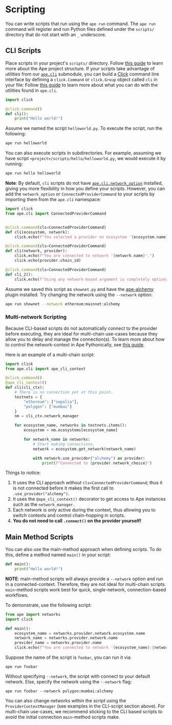 # Scripting

You can write scripts that run using the `ape run` command.
The `ape run` command will register and run Python files defined under the `scripts/` directory that do not start with an `_` underscore.

## CLI Scripts

Place scripts in your project's `scripts/` directory.
Follow [this guide](./projects.html) to learn more about the Ape project structure.
If your scripts take advantage of utilities from our [`ape.cli`](../methoddocs/cli.html#ape-cli) submodule, you can build a [Click](https://click.palletsprojects.com/) command line interface by defining a `click.Command` or `click.Group` object called `cli` in your file:
Follow [this guide](./clis.html) to learn more about what you can do with the utilities found in `ape.cli`.

```python
import click

@click.command()
def cli():
    print("Hello world!")
```

Assume we named the script `helloworld.py`.
To execute the script, run the following:

```bash
ape run helloworld
```

You can also execute scripts in subdirectories.
For example, assuming we have script `<project>/scripts/hello/helloworld.py`, we would execute it by running:

```bash
ape run hello helloworld
```

**Note**: By default, `cli` scripts do not have [`ape.cli.network_option`](../methoddocs/cli.html?highlight=options#ape.cli.options.network_option) installed, giving you more flexibility in how you define your scripts.
However, you can add the `network_option` or `ConnectedProviderCommand` to your scripts by importing them from the `ape.cli` namespace:

```python
import click
from ape.cli import ConnectedProviderCommand


@click.command(cls=ConnectedProviderCommand)
def cli(ecosystem, network):
    click.echo(f"You selected a provider on ecosystem '{ecosystem.name}' and {network.name}.")

@click.command(cls=ConnectedProviderCommand)
def cli(network, provider):
    click.echo(f"You are connected to network '{network.name}'.")
    click.echo(provider.chain_id)

@click.command(cls=ConnectedProviderCommand)
def cli_2():
    click.echo(f"Using any network-based argument is completely optional.")
```

Assume we saved this script as `shownet.py` and have the [ape-alchemy](https://github.com/ApeWorX/ape-alchemy) plugin installed.
Try changing the network using the `--network` option:

```bash
ape run shownet --network ethereum:mainnet:alchemy
```

### Multi-network Scripting

Because CLI-based scripts do not automatically connect to the provider before executing, they are ideal for multi-chain use-cases because they allow you to delay and manage the connection(s).
To learn more about how to control the network-context in Ape Pythonically, see [this guide](https://docs.apeworx.io/ape/stable/userguides/networks.html#provider-context-manager).

Here is an example of a multi-chain script:

```python
import click
from ape.cli import ape_cli_context

@click.command()
@ape_cli_context()
def cli(cli_ctx):
    # There is no connection yet at this point.
    testnets = {
        "ethereum": ["sepolia"],
        "polygon": ["mumbai"]
    }
    nm = cli_ctx.network_manager

    for ecosystem_name, networks in testnets.items():
        ecosystem = nm.ecosystems[ecosystem_name]

        for network_name in networks:
            # Start making connections.
            network = ecosystem.get_network(network_name)

            with network.use_provider("alchemy") as provider:
                print(f"Connected to {provider.network_choice}")
```

Things to notice:

1. It uses the CLI approach _without_ `cls=ConnectedProviderCommand`; thus it is not connected before it makes the first call to `.use_provider("alchemy")`.
2. It uses the `@ape_cli_context()` decorator to get access to Ape instances such as the `network_manager`.
3. Each network is only active during the context, thus allowing you to switch contexts and control chain-hopping in scripts.
4. **You do not need to call `.connect()` on the provider yourself!**

## Main Method Scripts

You can also use the main-method approach when defining scripts.
To do this, define a method named `main()` in your script:

```python
def main():
    print("Hello world!")
```

**NOTE**: main-method scripts will always provide a `--network` option and run in a connected-context.
Therefore, they are not ideal for multi-chain scripts.
`main`-method scripts work best for quick, single-network, connection-based workflows.

To demonstrate, use the following script:

```python
from ape import networks
import click

def main():
    ecosystem_name = networks.provider.network.ecosystem.name
    network_name = networks.provider.network.name
    provider_name = networks.provider.name
    click.echo(f"You are connected to network '{ecosystem_name}:{network_name}:{provider_name}'.")
```

Suppose the name of the script is `foobar`, you can run it via:

```shell
ape run foobar
```

Without specifying `--network`, the script with connect to your default network.
Else, specify the network using the `--network` flag:

```shell
ape run foobar --network polygon:mumbai:alchemy
```

You can also change networks within the script using the `ProviderContextManager` (see examples in the CLI-script section above).
For multi-chain use-cases, we recommend sticking to the CLI based scripts to avoid the initial connection `main`-method scripts make.

